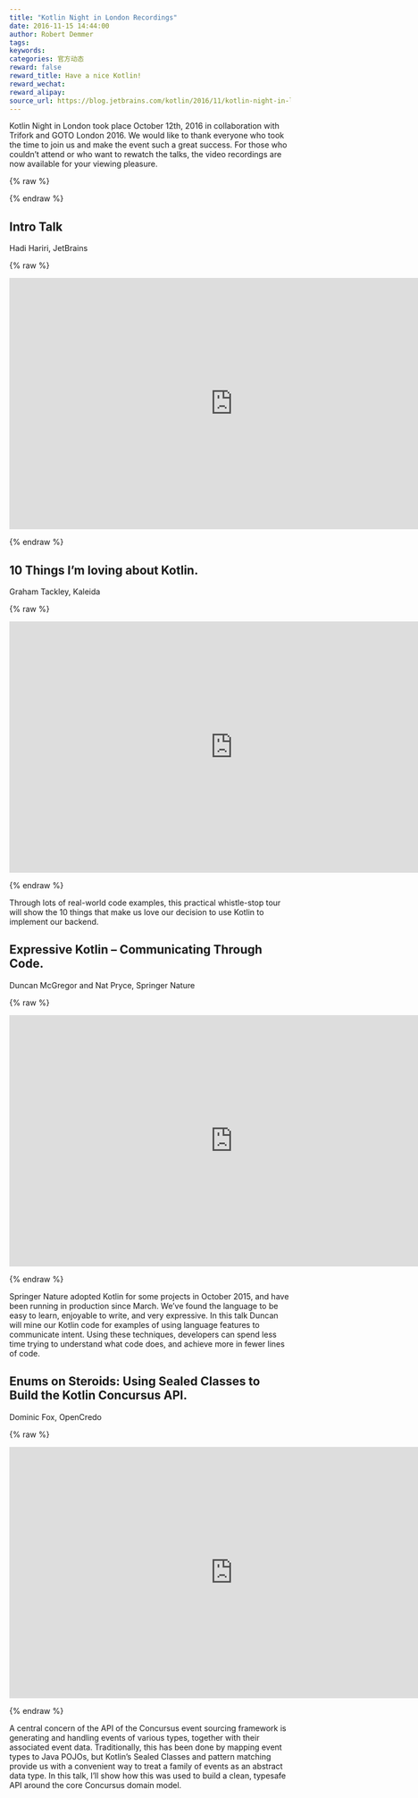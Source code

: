 ```yaml
---
title: "Kotlin Night in London Recordings"
date: 2016-11-15 14:44:00
author: Robert Demmer
tags:
keywords:
categories: 官方动态
reward: false
reward_title: Have a nice Kotlin!
reward_wechat:
reward_alipay:
source_url: https://blog.jetbrains.com/kotlin/2016/11/kotlin-night-in-london-recordings/
---
```


Kotlin Night in London took place October 12th, 2016 in collaboration with Trifork and GOTO London 2016. We would like to thank everyone who took the time to join us and make the event such a great success. For those who couldn’t attend or who want to rewatch the talks, the video recordings are now available for your viewing pleasure.

{% raw %}
<p><span id="more-4337"></span></p>
{% endraw %}

## <strong>Intro Talk</strong><br/>

Hadi Hariri, JetBrains


{% raw %}
<p><iframe allowfullscreen="" frameborder="0" height="450" src="https://www.youtube.com/embed/TMZD1GxAC8E" width="800"></iframe></p>
{% endraw %}

## <strong>10 Things I’m loving about Kotlin.</strong><br/>

Graham Tackley, Kaleida


{% raw %}
<p><iframe allowfullscreen="" frameborder="0" height="450" src="https://www.youtube.com/embed/cjoalATmuAg" width="800"></iframe></p>
{% endraw %}

Through lots of real-world code examples, this practical whistle-stop tour will show the 10 things that make us love our decision to use Kotlin to implement our backend.
## <strong>Expressive Kotlin – Communicating Through Code.</strong><br/>

Duncan McGregor and Nat Pryce, Springer Nature


{% raw %}
<p><iframe allowfullscreen="" frameborder="0" height="450" src="https://www.youtube.com/embed/p-AOjgobGR8" width="800"></iframe></p>
{% endraw %}

Springer Nature adopted Kotlin for some projects in October 2015, and have been running in production since March. We’ve found the language to be easy to learn, enjoyable to write, and very expressive. In this talk Duncan will mine our Kotlin code for examples of using language features to communicate intent. Using these techniques, developers can spend less time trying to understand what code does, and achieve more in fewer lines of code.
## <strong>Enums on Steroids: Using Sealed Classes to Build the Kotlin Concursus API.</strong><br/>

Dominic Fox, OpenCredo


{% raw %}
<p><iframe allowfullscreen="" frameborder="0" height="450" src="https://www.youtube.com/embed/fTcTHSc5v2c" width="800"></iframe></p>
{% endraw %}

A central concern of the API of the Concursus event sourcing framework is generating and handling events of various types, together with their associated event data. Traditionally, this has been done by mapping event types to Java POJOs, but Kotlin’s Sealed Classes and pattern matching provide us with a convenient way to treat a family of events as an abstract data type. In this talk, I’ll show how this was used to build a clean, typesafe API around the core Concursus domain model.
